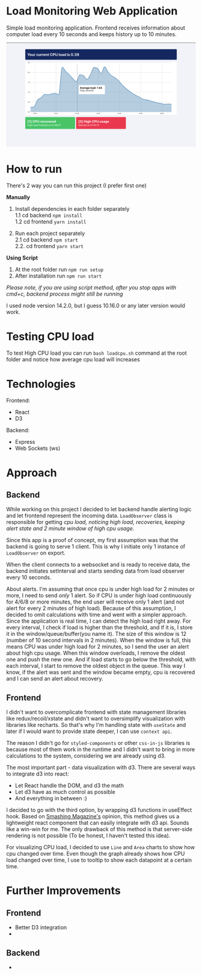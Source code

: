 # Load Monitoring Web Application

Simple load monitoring application.
Frontend receives information about computer load every 10 seconds and keeps history up to 10 minutes. 

![Screenshot from app](./system.png "App screenshot")

# How to run

There's 2 way you can run this project (I prefer first one)

**Manually** 
1. Install dependencies in each folder separately \
  1.1 cd backend `npm install` \
  1.2 cd frontend `yarn install` 

2. Run each project separately \
   2.1  cd backend `npm start` \
   2.2. cd frontend `yarn start`

**Using Script**

1. At the root folder run `npm run setup`
2. After installation run `npm run start`

_Please note, if you are using script method, after you stop apps with cmd+c, backend process might still be running_

I used node version 14.2.0, but I guess 10.16.0 or any later version would work.

# Testing CPU load

To test High CPU load you can run
`bash loadcpu.sh` command at the root folder and notice how average cpu load will increases

# Technologies

Frontend:
- React
- D3

Backend:
- Express
- Web Sockets (ws)

# Approach

## Backend
While working on this project I decided to let backend handle alerting logic and let frontend represent the incoming data. `LoadObserver` class is responsible for getting _cpu load, noticing high load, recoveries, keeping alert state and 2 minute window of high cpu usage_.

Since this app is a proof of concept, my first assumption was that the backend is going to serve 1 client. This is why I initiate only 1 instance of `LoadObserver` on export.

When the client connects to a websocket and is ready to receive data, the backend initiates setInterval and starts sending data from load observer every 10 seconds.

About alerts. I'm assuming that once cpu is under high load for 2 minutes or more, I need to send _only_ 1 alert. So if CPU is under high load continuously for 4/6/8 or more minutes, the end user will receive only 1 alert (and not alert for every 2 minutes of high load). Because of this assumption, I decided to omit calculations with time and went with a simpler approach. Since the application is real time, I can detect the high load right away. For every interval, I check if load is higher than the threshold, and if it is, I store it in the window/queue/buffer(you name it). The size of this window is 12 (number of 10 second intervals in 2 minutes). When the window is full, this means CPU was under high load for 2 minutes, so I send the user an alert about high cpu usage. When this window overloads, I remove the oldest one and push the new one. And if load starts to go below the threshold, with each interval, I start to remove the oldest object in the queue. This way I know, if the alert was sent and the window became empty, cpu is recovered and I can send an alert about recovery.

## Frontend 

I didn't want to overcomplicate frontend with state management libraries like redux/recoil/xstate and didn't want to oversimplify visualization with libraries like recharts. So that's why I'm handling state with `useState` and later if I would want to provide state deeper, I can use `context api`.

The reason I didn't go for `styled-components` or other `css-in-js` libraries is because most of them work in the runtime and I didn't want to bring in more calculations to the system, considering we are already using d3.

The most important part - data visualization with d3. There are several ways to integrate d3 into react:

* Let React handle the DOM, and d3 the math
* Let d3 have as much control as possible
* And everything in between :)

I decided to go with the third option, by wrapping d3 functions in useEffect hook. Based on [Smashing Magazine's](https://www.smashingmagazine.com/2018/02/react-d3-ecosystem/) opinion, this method gives us a lightweight react component that can easily integrate with d3 api. Sounds like a win-win for me. The only drawback of this method is that server-side rendering is not possible (To be honest, I haven't tested this idea).

For visualizing CPU load, I decided to use `Line` and `Area` charts to show how cpu changed over time. Even though the graph already shows how CPU load changed over time, I use to tooltip to show each datapoint at a certain time.


# Further Improvements

  ## Frontend
  - Better D3 integration
  - 
  ## Backend
  - 